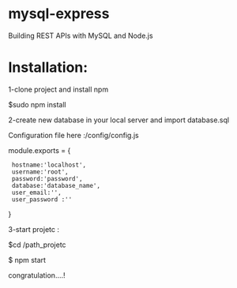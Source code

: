 # mysql-express
Building REST APIs with MySQL and Node.js 

Installation:
=============

1-clone project and install npm

$sudo npm install 

2-create new  database in your local server and import  database.sql 
 
Configuration file  here :/config/config.js

module.exports = {

     hostname:'localhost',
     username:'root',
     password:'password',
     database:'database_name',
     user_email:'',
     user_password :''
}

3-start projetc :

$cd /path_projetc

$ npm start

congratulation....!
